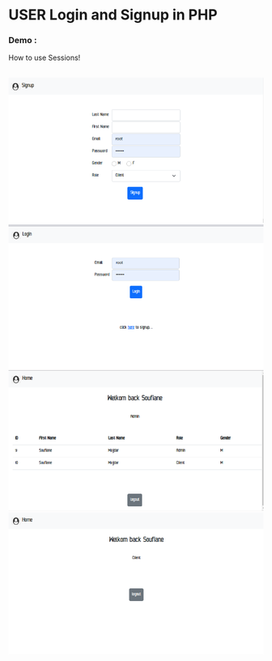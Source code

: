 # USER Login and Signup in PHP <h3>Demo :  </h3>
<p>
How to use Sessions!
</p>

<center>

<br>
  <img src="signup.png"/>
<br>
   <img src="login.png"/>
<br>
  <img src="admin.png"/>
<br>
  <img src="client.png"/>
<br>
</center>
